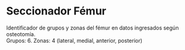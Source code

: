 # Seccionador Fémur

Identificador de grupos y zonas del fémur en datos ingresados según osteotomía.  
  Grupos: 6. 
  Zonas: 4 (lateral, medial, anterior, posterior) 
